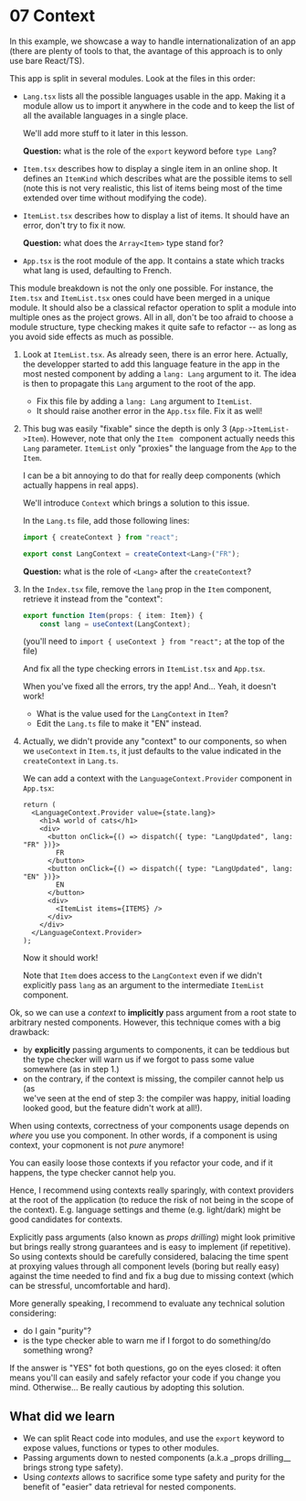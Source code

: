 # 07 Context

In this example, we showcase a way to handle internationalization of an app
(there are plenty of tools to that, the avantage of this approach is to only use
bare React/TS).

This app is split in several modules. Look at the files
in this order:

- `Lang.tsx` lists all the possible languages usable in the app. Making it
  a module allow us to import it anywhere in the code and to keep the list of
  all the available languages in a single place.

  We'll add more stuff to it later in this lesson.

  **Question:** what is the role of the `export` keyword before `type Lang`?

- `Item.tsx` describes how to display a single item in an online shop.
  It defines an `ItemKind` which describes what are the possible items to
  sell (note this is not very realistic, this list of items being most of the
  time extended over time without modifying the code).

- `ItemList.tsx` describes how to display a list of items. It should have an
  error, don't try to fix it now.

  **Question:** what does the `Array<Item>` type stand for?

- `App.tsx` is the root module of the app. It contains a state which tracks
  what lang is used, defaulting to French.

This module breakdown is not the only one possible. For instance, the
`Item.tsx` and `ItemList.tsx` ones could have been merged in a unique module.
It should also be a classical refactor operation to split a module into multiple
ones as the project grows. All in all, don't be too afraid to choose a module
structure, type checking makes it quite safe to refactor -- as long as you avoid
side effects as much as possible.

1. Look at `ItemList.tsx`. As already seen, there is an error here. Actually,
   the developper started to add this language feature in the app in the most
   nested component by adding a `lang: Lang` argument to it. The idea is then to
   propagate this `Lang` argument to the root of the app.

   - Fix this file by adding a `lang: Lang` argument to `ItemList`.
   - It should raise another error in the `App.tsx` file. Fix it as well!

2. This bug was easily "fixable" since the depth is only 3
   (`App->ItemList->Item`).
   However, note that only the `Item ` component actually needs this `Lang`
   parameter. `ItemList` only "proxies" the language from the `App` to the
   `Item`.

   I can be a bit annoying to do that for really deep components (which actually
   happens in real apps).

   We'll introduce `Context` which brings a solution to this issue.

   In the `Lang.ts` file, add those following lines:

   ```ts
   import { createContext } from "react";

   export const LangContext = createContext<Lang>("FR");
   ```

   **Question:** what is the role of `<Lang>` after the `createContext`?

3. In the `Index.tsx` file, remove the `lang` prop in the `Item` component,  
   retrieve it instead from the "context":

   ```ts
   export function Item(props: { item: Item}) {
       const lang = useContext(LangContext);
   ```

   (you'll need to `import { useContext } from "react";` at the top of the file)

   And fix all the type checking errors in `ItemList.tsx` and `App.tsx`.

   When you've fixed all the errors, try the app! And... Yeah, it doesn't
   work!

   - What is the value used for the `LangContext` in `Item`?
   - Edit the `Lang.ts` file to make it "EN" instead.

4. Actually, we didn't provide any "context" to our components, so when we
   `useContext` in `Item.ts`, it just defaults to the value indicated in the
   `createContext` in `Lang.ts`.

   We can add a context with the `LanguageContext.Provider` component in
   `App.tsx`:

   ```tsx
   return (
     <LanguageContext.Provider value={state.lang}>
       <h1>A world of cats</h1>
       <div>
         <button onClick={() => dispatch({ type: "LangUpdated", lang: "FR" })}>
           FR
         </button>
         <button onClick={() => dispatch({ type: "LangUpdated", lang: "EN" })}>
           EN
         </button>
         <div>
           <ItemList items={ITEMS} />
         </div>
       </div>
     </LanguageContext.Provider>
   );
   ```

   Now it should work!

   Note that `Item` does access to the `LangContext` even if we didn't
   explicitly pass `lang` as an argument to the intermediate `ItemList`
   component.

Ok, so we can use a _context_ to **implicitly** pass argument from a root state
to arbitrary nested components. However, this technique comes with a big
drawback:

- by **explicitly** passing arguments to components, it can be teddious but the
  type checker will warn us if we forgot to pass some value somewhere (as in
  step 1.)
- on the contrary, if the context is missing, the compiler cannot help us (as  
  we've seen at the end of step 3: the compiler was happy, initial loading
  looked good, but the feature didn't work at all!).

When using contexts, correctness of your components usage depends on _where_ you
use you component. In other words, if a component is using context, your
copmonent is not _pure_ anymore!

You can easily loose those contexts if you refactor your code, and if it
happens, the type checker cannot help you.

Hence, I recommend using contexts really sparingly, with context providers at the
root of the application (to reduce the risk of not being in the scope of the
context). E.g. language settings and theme (e.g. light/dark) might be good
candidates for contexts.

Explicitly pass arguments (also known as _props drilling_) might look primitive
but brings really strong guarantees and is easy to implement (if repetitive). So
using contexts should be carefully considered, balacing the time spent at
proxying values through all component levels (boring but really easy) against
the time needed to find and fix a bug due to missing context (which can be
stressful, uncomfortable and hard).

More generally speaking, I recommend to evaluate any technical solution considering:

- do I gain "purity"?
- is the type checker able to warn me if I forgot to do something/do something
  wrong?

If the answer is "YES" fot both questions, go on the eyes closed: it often means
you'll can easily and safely refactor your code if you change you mind.
Otherwise... Be really cautious by adopting this solution.

## What did we learn

- We can split React code into modules, and use the `export` keyword to expose
  values, functions or types to other modules.
- Passing arguments down to nested components (a.k.a \_props drilling\_\_ brings
  strong type safety).
- Using _contexts_ allows to sacrifice some type safety and purity for the
  benefit of "easier" data retrieval for nested components.
